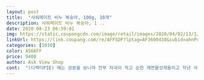 ```yaml
---
layout: post 
title:  "샤워메이트 비누 복숭아, 100g, 10개" 
description: 샤워메이트 비누 복숭아, 1 ..
date: 2020-08-23 06:59:01 
img: https://static.coupangcdn.com/image/retail/images/2020/04/02/13/1/c30af59a-5fcc-4c34-8cd3-3773cab8d76c.jpg 
linkUrl: https://link.coupang.com/re/AFFSDP?lptag=AF3600438&subid=ahnPublicAsk&pageKey=1419562955&itemId=2457357460&vendorItemId=70450889055&traceid=V0-113-832d3b27fcf0c8d1 
categories: [1010] 
color: A566FF 
price: 9400 
author: Ask View Shop 
cont:  "(디렉터PIE) 얘는 성분을 보니까 전부 자극이 적고 순한 계면활성제들이고 작년 식약처에서 화장품 색소 목록에 신규 등재한 피그먼트적색5호는 화장 비누에만 제한적으로 사용한다고 해요.<br/> 약산성 비누, 베이비 제품에 많이 보이는 소듐코코일이세티(치)오네이트 성분도 순한 편이에요.<br/> 음.<br/>.<br/> 향료가 있는데 부드럽고 독하지 않아서 천연 비누 못지 않게 마일드한 사용감이 좋은 합격템이에용ㅎㅎ<br/>​자연이 키운 복숭아의 달콤한 향으로<br/>가격도 좋고.<br/>.<br/> 양도 많고.<br/>.<br/> 정말 빠른 배송!! 너무 맘에 들어요<br/>거품도 잘 나고 촉촉하고 사용감도 굿!  10개라 넉넉해서 한동안 쓰겠어요<br/>달콤한 복숭아 향이 피어오릅니다.<br/><br/>동글동글 분홍색의 샤워메이트 복숭아비누<br/>동글동글한 비누가 사용하기도 좋네요!!<br/>딱 필요한 아이입니다.<br/> 일단 향기가 너무 좋구요.<br/>.<br/><br/>매일 아침을 달콤하게 시작하는 기분 좋네요.<br/><br/>본인이 내가 가족이 먼저 스스로 손딱고 마스크 쓰고 예방하는게 가장 좋은.<br/>.<br/><br/>사용을 위해서 포장을 뜯는 순간<br/>상큼한 복숭아 향!!거품도 잘 나고.<br/>.<br/><br/>샤워메이트 로고와 나뭇잎이 음각되어 있네요.<br/><br/>손 딱고 나면 복숭아 향기가 제법 지속된답니다.<br/><br/>손 씻고 나면 화장실 안에.<br/>.<br/> 복숭아 향기가.<br/>.<br/>ㅋㅋ 일석 이조네요<br/>손씻기 자주 하시죠?? 이제는 손씻기가 노상 일이 된것 같아요!<br/>순하게 딥클렌징을 할 수 있는데요.<br/><br/>순하게 사용하는 촉촉한 비타민비누<br/>애경의 달콤향 향 가득 품은 복숭아 비누 입니다.<br/><br/>영양까지 공급해주는 촉촉한비누<br/>전성분이 표기된 비누에요! 낱개 비누인줄 알았는데 큰 상자에 각각 불투명 비닐 포장의 10개 비누가 들어간 세트 제품이더라구요.<br/> 아래가 오목하고 둥근 비누인데 처음 사용 시 비누 잡기에 크고 미끄러지기에 유의해야할 그립감이었어요.<br/> 비누망 쓰면 편하겠죠.<br/><br/>짜잔!! 이게 뭐게요.<br/>.<br/> 맞아요 바로.<br/>.<br/><br/>코로나 19로 인해 사회적 거리 두기 기간도 연장 되고.<br/>.<br/><br/>판테놀 성분을 함유해 피부를 보호하면서<br/>한 박스엔 100g짜리 10개가 들어있습니다.<br/><br/>향이 밝고 가벼운 느낌으로 퍼지고 로즈, 체리블로썸이 생각나는 화사한 향긋함, 상큼달콤한 복숭아향이 대박이네요.<br/> 복숭아추출물 10ppm 함유됐어요.<br/> 세안을 해보면 뽀득하고 매끈한 피부결이 개운해요.<br/> 독한 비누는 사용 후 즉시 쫀쫀하게 당겨오는데 샤워메이트 복숭아 비누는 글리세린, 판테놀 성분으로 촉촉함을 유지하고 비누의 시원한 사용감이 더해져서 좋네요.<br/> 세트 비누인데 품질이 떨어지지 않고 가성비 좋은 비누입니다.<br/> 복숭아 알러지가 있는 분이 아니면 상큼한 복숭아향을 기분 좋게 즐길 수 있는 비누에요.<br/><br/>" 
---
```

